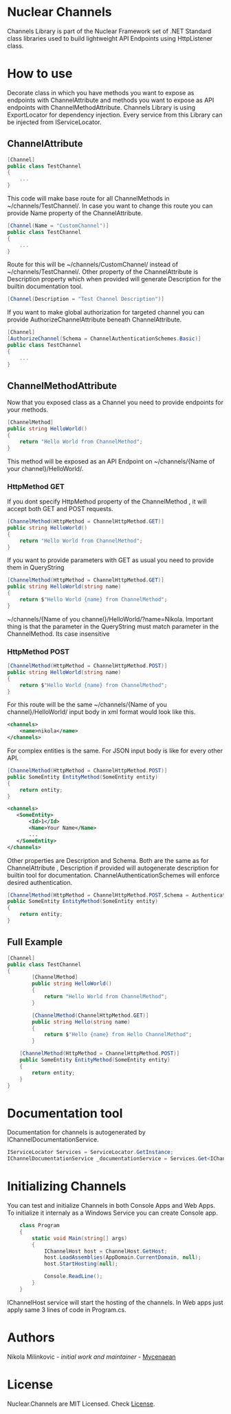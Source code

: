 # Nuclear Channels

Channels Library is part of the Nuclear Framework set of .NET Standard class libraries used to build lightweight API Endpoints using HttpListener class. 

# How to use

Decorate class in which you have methods you want to expose as endpoints with ChannelAttribute and methods you want to expose as API endpoints with ChannelMethodAttribute. Channels Library is using ExportLocator for dependency injection. Every service from this Library can be injected from IServiceLocator.

## ChannelAttribute

``` c#
[Channel]
public class TestChannel
{
	...
}
```
This code will make base route for all ChannelMethods in ~/channels/TestChannel/. In case you want to change this route you can provide Name property of the ChannelAttribute.
```c#
[Channel(Name = "CustomChannel")]
public class TestChannel
{
	...
}
```
Route for this will be ~/channels/CustomChannel/ instead of ~/channels/TestChannel/.
Other property of the ChannelAttribute is Description property which when provided will generate Description for the builtin documentation tool.
```c#
[Channel(Description = "Test Channel Description")]
```
If you want to make global authorization for targeted channel you can provide AuthorizeChannelAttribute beneath ChannelAttribute.

```c#
[Channel]
[AuthorizeChannel(Schema = ChannelAuthenticationSchemes.Basic)]
public class TestChannel
{
	...
}
```

## ChannelMethodAttribute

Now that you exposed class as a Channel you need to provide endpoints for your methods.

```c#
[ChannelMethod]
public string HelloWorld()
{
	return "Hello World from ChannelMethod";
}
```
This method will be exposed as an API Endpoint on ~/channels/{Name of your channel}/HelloWorld/.

### HttpMethod GET
	
If you dont specify HttpMethod property of the ChannelMethod , it will accept both GET and POST requests.
```c#
[ChannelMethod(HttpMethod = ChannelHttpMethod.GET)]
public string HelloWorld()
{
	return "Hello World from ChannelMethod";
}
```
If you want to provide parameters with GET as usual you need to provide them in QueryString
```c#
[ChannelMethod(HttpMethod = ChannelHttpMethod.GET)]
public string HelloWorld(string name)
{
	return $"Hello World {name} from ChannelMethod";
}
```
~/channels/{Name of you channel}/HelloWorld/?name=Nikola. Important thing is that the parameter in the QueryString must match parameter in the ChannelMethod. Its case insensitive

### HttpMethod POST

```c#
[ChannelMethod(HttpMethod = ChannelHttpMethod.POST)]
public string HelloWorld(string name)
{
	return $"Hello World {name} from ChannelMethod";
}
```
For this route will be the same ~/channels/{Name of you channel}/HelloWorld/ input body in xml format would look like this.

```xml
<channels>
	<name>nikola</name>
</channels>
```
For complex entities is the same. For JSON input body is like for every other API.
```c#
[ChannelMethod(HttpMethod = ChannelHttpMethod.POST)]
public SomeEntity EntityMethod(SomeEntity entity)
{
	return entity;
}
 ```

 ```xml
<channels>
	<SomeEntity>
		<Id>1</Id>
		<Name>Your Name</Name>
		...
	</SomeEntity>
</channels>
```
Other properties are Description and Schema. Both are the same as for ChannelAttribute , Description if provided will autogenerate description for builtin tool for documentation. ChannelAuthenticationSchemes will enforce desired authentication.

```c#
[ChannelMethod(HttpMethod = ChannelHttpMethod.POST,Schema = AuthenticationSchemes.Basic,Description = "EntityMethod Description")]
public SomeEntity EntityMethod(SomeEntity entity)
{
	return entity;
}
```

## Full Example
```c#
[Channel]
public class TestChannel
{
        [ChannelMethod]
        public string HelloWorld()
        {
            return "Hello World from ChannelMethod";
        }

        [ChannelMethod(ChannelHttpMethod.GET)]
        public string Hello(string name)
        {
            return $"Hello {name} from Hello ChannelMethod";
        }

	[ChannelMethod(HttpMethod = ChannelHttpMethod.POST)]
	public SomeEntity EntityMethod(SomeEntity entity)
	{
		return entity;
	}
}
```

# Documentation tool

Documentation for channels is autogenerated by IChannelDocumentationService.
```c#
IServiceLocator Services = ServiceLocator.GetInstance;
IChannelDocumentationService _documentationService = Services.Get<IChannelDocumentationService>().GetDocumentation(AppDomain.CurrentDomain);
```

# Initializing Channels

You can test and initialize Channels in both Console Apps and Web Apps. To initialize it internaly as a Windows Service you can create Console app.
```c#
    class Program
    {
        static void Main(string[] args)
        {
            IChannelHost host = ChannelHost.GetHost;
            host.LoadAssemblies(AppDomain.CurrentDomain, null);
            host.StartHosting(null);

            Console.ReadLine();
        }
    }
```
IChannelHost service will start the hosting of the channels. In Web apps just apply same 3 lines of code in Program.cs.

# Authors
 Nikola Milinkovic - *initial work and maintainer* - [Mycenaean](https://github.com/Mycenaean)

# License
 Nuclear.Channels are MIT Licensed. Check [License](https://github.com/Mycenaean/Nuclear-Framework/blob/master/LICENSE.txt).


